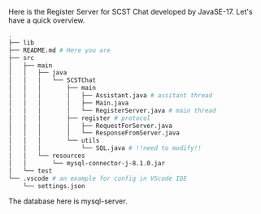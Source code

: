 Here is the Register Server for SCST Chat developed by JavaSE-17. Let's have a quick overview.

```bash
.
├── lib
├── README.md # Here you are
├── src
│   ├── main
│   │   ├── java
│   │   │   └── SCSTChat
│   │   │       ├── main
│   │   │       │   ├── Assistant.java # assitant thread
│   │   │       │   ├── Main.java
│   │   │       │   └── RegisterServer.java # main thread
│   │   │       ├── register # protocol
│   │   │       │   ├── RequestForServer.java
│   │   │       │   └── ResponseFromServer.java
│   │   │       └── utils
│   │   │           └── SQL.java # !!need to modify!!
│   │   └── resources
│   │       └── mysql-connector-j-8.1.0.jar
│   └── test
└── .vscode # an example for config in VScode IDE
    └── settings.json

```

The database here is mysql-server.